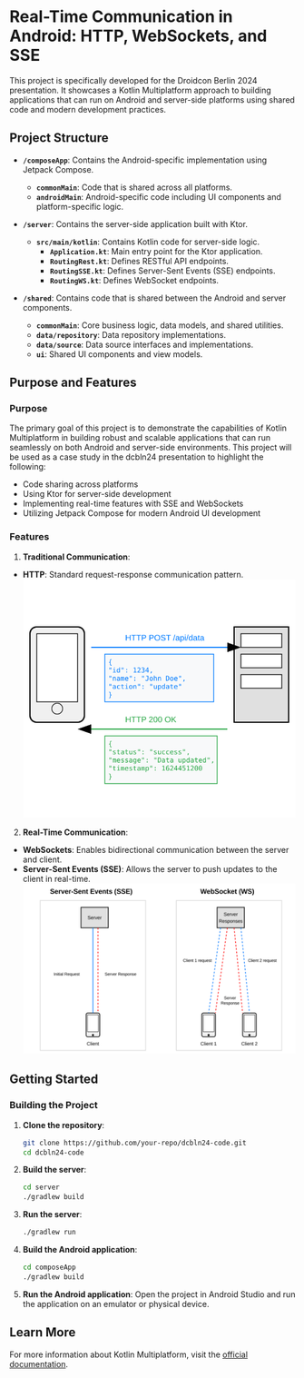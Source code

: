 # Real-Time Communication in Android: HTTP, WebSockets, and SSE

This project is specifically developed for the Droidcon Berlin 2024 presentation. It showcases a Kotlin Multiplatform approach to building applications that can run on Android and server-side platforms using shared code and modern development practices.

## Project Structure

- **`/composeApp`**: Contains the Android-specific implementation using Jetpack Compose.
  - **`commonMain`**: Code that is shared across all platforms.
  - **`androidMain`**: Android-specific code including UI components and platform-specific logic.

- **`/server`**: Contains the server-side application built with Ktor.
  - **`src/main/kotlin`**: Contains Kotlin code for server-side logic.
    - **`Application.kt`**: Main entry point for the Ktor application.
    - **`RoutingRest.kt`**: Defines RESTful API endpoints.
    - **`RoutingSSE.kt`**: Defines Server-Sent Events (SSE) endpoints.
    - **`RoutingWS.kt`**: Defines WebSocket endpoints.

- **`/shared`**: Contains code that is shared between the Android and server components.
  - **`commonMain`**: Core business logic, data models, and shared utilities.
  - **`data/repository`**: Data repository implementations.
  - **`data/source`**: Data source interfaces and implementations.
  - **`ui`**: Shared UI components and view models.

## Purpose and Features

### Purpose

The primary goal of this project is to demonstrate the capabilities of Kotlin Multiplatform in building robust and scalable applications that can run seamlessly on both Android and server-side environments. This project will be used as a case study in the dcbln24 presentation to highlight the following:

- Code sharing across platforms
- Using Ktor for server-side development
- Implementing real-time features with SSE and WebSockets
- Utilizing Jetpack Compose for modern Android UI development

### Features

1. **Traditional Communication**:
  - **HTTP**: Standard request-response communication pattern.
![HTTP Communication](./assets/anim-http.svg)

2. **Real-Time Communication**:
- **WebSockets**: Enables bidirectional communication between the server and client.
- **Server-Sent Events (SSE)**: Allows the server to push updates to the client in real-time.
![Real-time Animation](./assets/anim-real.svg)

## Getting Started

### Building the Project

1. **Clone the repository**:
    ```bash
    git clone https://github.com/your-repo/dcbln24-code.git
    cd dcbln24-code
    ```

2. **Build the server**:
    ```bash
    cd server
    ./gradlew build
    ```

3. **Run the server**:
    ```bash
    ./gradlew run
    ```

4. **Build the Android application**:
    ```bash
    cd composeApp
    ./gradlew build
    ```

5. **Run the Android application**:
   Open the project in Android Studio and run the application on an emulator or physical device.

## Learn More

For more information about Kotlin Multiplatform, visit the [official documentation](https://www.jetbrains.com/help/kotlin-multiplatform-dev/get-started.html).